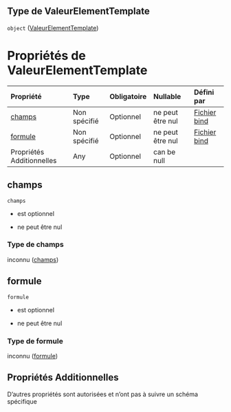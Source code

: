 ## Type de ValeurElementTemplate

`object` ([ValeurElementTemplate](frw-bind-definitions-valeurelementtemplate.md))

# Propriétés de ValeurElementTemplate

| Propriété                 | Type         | Obligatoire | Nullable         | Défini par                                                                                                                                            |
| :------------------------ | :----------- | :---------- | :--------------- | :---------------------------------------------------------------------------------------------------------------------------------------------------- |
| [champs](#champs)         | Non spécifié | Optionnel   | ne peut être nul | [Fichier bind](frw-bind-definitions-valeurelementtemplate-properties-champs.md "schemas/bind#/definitions/ValeurElementTemplate/properties/champs")   |
| [formule](#formule)       | Non spécifié | Optionnel   | ne peut être nul | [Fichier bind](frw-bind-definitions-valeurelementtemplate-properties-formule.md "schemas/bind#/definitions/ValeurElementTemplate/properties/formule") |
| Propriétés Additionnelles | Any          | Optionnel   | can be null      |                                                                                                                                                       |

## champs



`champs`

*   est optionnel

*   ne peut être nul

### Type de champs

inconnu ([champs](frw-bind-definitions-valeurelementtemplate-properties-champs.md))

## formule



`formule`

*   est optionnel

*   ne peut être nul

### Type de formule

inconnu ([formule](frw-bind-definitions-valeurelementtemplate-properties-formule.md))

## Propriétés Additionnelles

D’autres propriétés sont autorisées et n’ont pas à suivre un schéma spécifique
